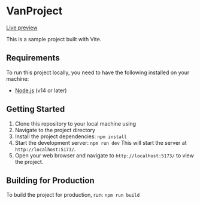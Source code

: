 # VanProject
 [Live preview](https://van-rent.netlify.app)


This is a sample project built with Vite. 

## Requirements

To run this project locally, you need to have the following installed on your machine:

- [Node.js](https://nodejs.org/) (v14 or later)

## Getting Started

1. Clone this repository to your local machine using
2. Navigate to the project directory
3. Install the project dependencies: `npm install`
4. Start the development server: `npm run dev`
This will start the server at `http://localhost:5173/`.
5. Open your web browser and navigate to `http://localhost:5173/` to view the project.
## Building for Production
To build the project for production, run: `npm run build`

